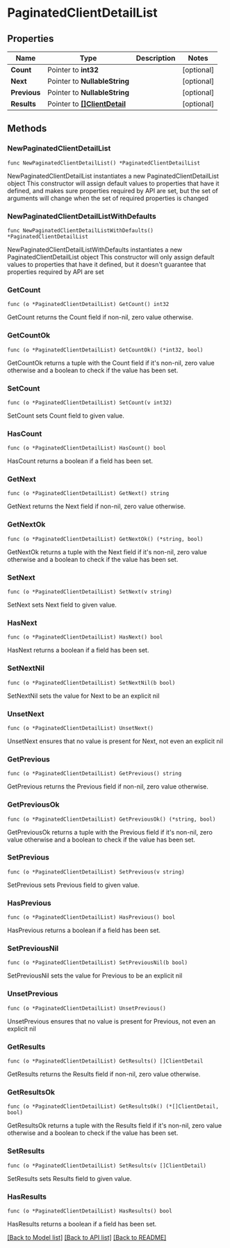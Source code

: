 # PaginatedClientDetailList

## Properties

Name | Type | Description | Notes
------------ | ------------- | ------------- | -------------
**Count** | Pointer to **int32** |  | [optional] 
**Next** | Pointer to **NullableString** |  | [optional] 
**Previous** | Pointer to **NullableString** |  | [optional] 
**Results** | Pointer to [**[]ClientDetail**](ClientDetail.md) |  | [optional] 

## Methods

### NewPaginatedClientDetailList

`func NewPaginatedClientDetailList() *PaginatedClientDetailList`

NewPaginatedClientDetailList instantiates a new PaginatedClientDetailList object
This constructor will assign default values to properties that have it defined,
and makes sure properties required by API are set, but the set of arguments
will change when the set of required properties is changed

### NewPaginatedClientDetailListWithDefaults

`func NewPaginatedClientDetailListWithDefaults() *PaginatedClientDetailList`

NewPaginatedClientDetailListWithDefaults instantiates a new PaginatedClientDetailList object
This constructor will only assign default values to properties that have it defined,
but it doesn't guarantee that properties required by API are set

### GetCount

`func (o *PaginatedClientDetailList) GetCount() int32`

GetCount returns the Count field if non-nil, zero value otherwise.

### GetCountOk

`func (o *PaginatedClientDetailList) GetCountOk() (*int32, bool)`

GetCountOk returns a tuple with the Count field if it's non-nil, zero value otherwise
and a boolean to check if the value has been set.

### SetCount

`func (o *PaginatedClientDetailList) SetCount(v int32)`

SetCount sets Count field to given value.

### HasCount

`func (o *PaginatedClientDetailList) HasCount() bool`

HasCount returns a boolean if a field has been set.

### GetNext

`func (o *PaginatedClientDetailList) GetNext() string`

GetNext returns the Next field if non-nil, zero value otherwise.

### GetNextOk

`func (o *PaginatedClientDetailList) GetNextOk() (*string, bool)`

GetNextOk returns a tuple with the Next field if it's non-nil, zero value otherwise
and a boolean to check if the value has been set.

### SetNext

`func (o *PaginatedClientDetailList) SetNext(v string)`

SetNext sets Next field to given value.

### HasNext

`func (o *PaginatedClientDetailList) HasNext() bool`

HasNext returns a boolean if a field has been set.

### SetNextNil

`func (o *PaginatedClientDetailList) SetNextNil(b bool)`

 SetNextNil sets the value for Next to be an explicit nil

### UnsetNext
`func (o *PaginatedClientDetailList) UnsetNext()`

UnsetNext ensures that no value is present for Next, not even an explicit nil
### GetPrevious

`func (o *PaginatedClientDetailList) GetPrevious() string`

GetPrevious returns the Previous field if non-nil, zero value otherwise.

### GetPreviousOk

`func (o *PaginatedClientDetailList) GetPreviousOk() (*string, bool)`

GetPreviousOk returns a tuple with the Previous field if it's non-nil, zero value otherwise
and a boolean to check if the value has been set.

### SetPrevious

`func (o *PaginatedClientDetailList) SetPrevious(v string)`

SetPrevious sets Previous field to given value.

### HasPrevious

`func (o *PaginatedClientDetailList) HasPrevious() bool`

HasPrevious returns a boolean if a field has been set.

### SetPreviousNil

`func (o *PaginatedClientDetailList) SetPreviousNil(b bool)`

 SetPreviousNil sets the value for Previous to be an explicit nil

### UnsetPrevious
`func (o *PaginatedClientDetailList) UnsetPrevious()`

UnsetPrevious ensures that no value is present for Previous, not even an explicit nil
### GetResults

`func (o *PaginatedClientDetailList) GetResults() []ClientDetail`

GetResults returns the Results field if non-nil, zero value otherwise.

### GetResultsOk

`func (o *PaginatedClientDetailList) GetResultsOk() (*[]ClientDetail, bool)`

GetResultsOk returns a tuple with the Results field if it's non-nil, zero value otherwise
and a boolean to check if the value has been set.

### SetResults

`func (o *PaginatedClientDetailList) SetResults(v []ClientDetail)`

SetResults sets Results field to given value.

### HasResults

`func (o *PaginatedClientDetailList) HasResults() bool`

HasResults returns a boolean if a field has been set.


[[Back to Model list]](../README.md#documentation-for-models) [[Back to API list]](../README.md#documentation-for-api-endpoints) [[Back to README]](../README.md)


